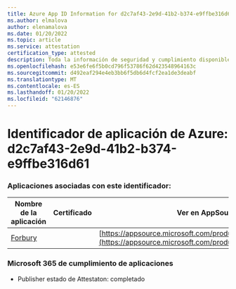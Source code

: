 ```yaml
---
title: Azure App ID Information for d2c7af43-2e9d-41b2-b374-e9ffbe316d61
ms.author: elmalova
author: elenamalova
ms.date: 01/20/2022
ms.topic: article
ms.service: attestation
certification_type: attested
description: Toda la información de seguridad y cumplimiento disponible para d2c7af43-2e9d-41b2-b374-e9ffbe316d61.
ms.openlocfilehash: e53e6fe6f5b0cd796f53786f62d423548964163c
ms.sourcegitcommit: d492eaf294e4eb3bb6f5db6d4fcf2ea1de3deabf
ms.translationtype: MT
ms.contentlocale: es-ES
ms.lasthandoff: 01/20/2022
ms.locfileid: "62146876"
---
```

# <a name="azure-app-id-d2c7af43-2e9d-41b2-b374-e9ffbe316d61"></a>Identificador de aplicación de Azure: d2c7af43-2e9d-41b2-b374-e9ffbe316d61


### <a name="apps-associated-with-this-id"></a>Aplicaciones asociadas con este identificador:
| **Nombre de la aplicación** | **Certificado** | **Ver en AppSource** |
|--------------|---------------|-----------------------|
| [Forbury](https://docs.microsoft.com/microsoft-365-app-certification/forward/WA200002916) |  | [https://appsource.microsoft.com/product/office/WA200002916](https://appsource.microsoft.com/product/office/WA200002916) |

### <a name="microsoft-365-app-compliance-status"></a>Microsoft 365 de cumplimiento de aplicaciones
- Publisher estado de Attestaton: completado
